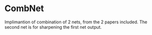 # CombNet
Implimantion of combination of 2 nets, from the 2 papers included. The second net is for sharpening the first net output. 
